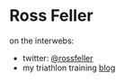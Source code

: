 Ross Feller
===========
on the interwebs:
* twitter: [@rossfeller](https://twitter.com/rossfeller)
* my triathlon training [blog](http://tri-feller.blogspot.com/)
